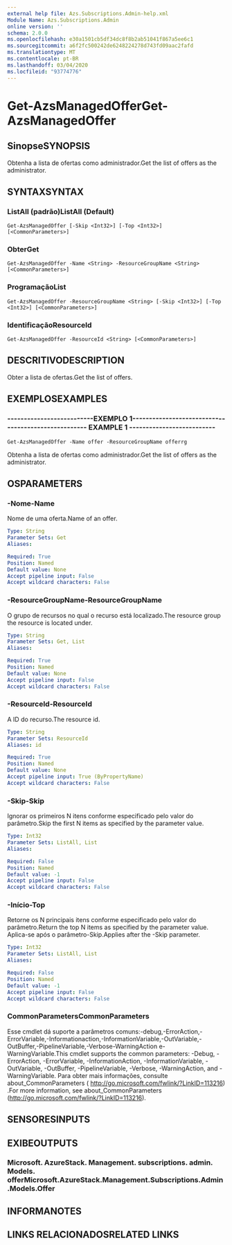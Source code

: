 ```yaml
---
external help file: Azs.Subscriptions.Admin-help.xml
Module Name: Azs.Subscriptions.Admin
online version: ''
schema: 2.0.0
ms.openlocfilehash: e30a1501cb5df34dc8f8b2ab51041f867a5ee6c1
ms.sourcegitcommit: a6f2fc500242de6248224278d743fd09aac2fafd
ms.translationtype: MT
ms.contentlocale: pt-BR
ms.lasthandoff: 03/04/2020
ms.locfileid: "93774776"
---
```

# <span data-ttu-id="e5197-101">Get-AzsManagedOffer</span><span class="sxs-lookup"><span data-stu-id="e5197-101">Get-AzsManagedOffer</span></span>

## <span data-ttu-id="e5197-102">Sinopse</span><span class="sxs-lookup"><span data-stu-id="e5197-102">SYNOPSIS</span></span>
<span data-ttu-id="e5197-103">Obtenha a lista de ofertas como administrador.</span><span class="sxs-lookup"><span data-stu-id="e5197-103">Get the list of offers as the administrator.</span></span>

## <span data-ttu-id="e5197-104">SYNTAX</span><span class="sxs-lookup"><span data-stu-id="e5197-104">SYNTAX</span></span>

### <span data-ttu-id="e5197-105">ListAll (padrão)</span><span class="sxs-lookup"><span data-stu-id="e5197-105">ListAll (Default)</span></span>
```
Get-AzsManagedOffer [-Skip <Int32>] [-Top <Int32>] [<CommonParameters>]
```

### <span data-ttu-id="e5197-106">Obter</span><span class="sxs-lookup"><span data-stu-id="e5197-106">Get</span></span>
```
Get-AzsManagedOffer -Name <String> -ResourceGroupName <String> [<CommonParameters>]
```

### <span data-ttu-id="e5197-107">Programação</span><span class="sxs-lookup"><span data-stu-id="e5197-107">List</span></span>
```
Get-AzsManagedOffer -ResourceGroupName <String> [-Skip <Int32>] [-Top <Int32>] [<CommonParameters>]
```

### <span data-ttu-id="e5197-108">Identificação</span><span class="sxs-lookup"><span data-stu-id="e5197-108">ResourceId</span></span>
```
Get-AzsManagedOffer -ResourceId <String> [<CommonParameters>]
```

## <span data-ttu-id="e5197-109">DESCRITIVO</span><span class="sxs-lookup"><span data-stu-id="e5197-109">DESCRIPTION</span></span>
<span data-ttu-id="e5197-110">Obter a lista de ofertas.</span><span class="sxs-lookup"><span data-stu-id="e5197-110">Get the list of offers.</span></span>

## <span data-ttu-id="e5197-111">EXEMPLOS</span><span class="sxs-lookup"><span data-stu-id="e5197-111">EXAMPLES</span></span>

### <span data-ttu-id="e5197-112">--------------------------EXEMPLO 1--------------------------</span><span class="sxs-lookup"><span data-stu-id="e5197-112">-------------------------- EXAMPLE 1 --------------------------</span></span>
```
Get-AzsManagedOffer -Name offer -ResourceGroupName offerrg
```

<span data-ttu-id="e5197-113">Obtenha a lista de ofertas como administrador.</span><span class="sxs-lookup"><span data-stu-id="e5197-113">Get the list of offers as the administrator.</span></span>

## <span data-ttu-id="e5197-114">OS</span><span class="sxs-lookup"><span data-stu-id="e5197-114">PARAMETERS</span></span>

### <span data-ttu-id="e5197-115">-Nome</span><span class="sxs-lookup"><span data-stu-id="e5197-115">-Name</span></span>
<span data-ttu-id="e5197-116">Nome de uma oferta.</span><span class="sxs-lookup"><span data-stu-id="e5197-116">Name of an offer.</span></span>

```yaml
Type: String
Parameter Sets: Get
Aliases: 

Required: True
Position: Named
Default value: None
Accept pipeline input: False
Accept wildcard characters: False
```

### <span data-ttu-id="e5197-117">-ResourceGroupName</span><span class="sxs-lookup"><span data-stu-id="e5197-117">-ResourceGroupName</span></span>
<span data-ttu-id="e5197-118">O grupo de recursos no qual o recurso está localizado.</span><span class="sxs-lookup"><span data-stu-id="e5197-118">The resource group the resource is located under.</span></span>

```yaml
Type: String
Parameter Sets: Get, List
Aliases: 

Required: True
Position: Named
Default value: None
Accept pipeline input: False
Accept wildcard characters: False
```

### <span data-ttu-id="e5197-119">-ResourceId</span><span class="sxs-lookup"><span data-stu-id="e5197-119">-ResourceId</span></span>
<span data-ttu-id="e5197-120">A ID do recurso.</span><span class="sxs-lookup"><span data-stu-id="e5197-120">The resource id.</span></span>

```yaml
Type: String
Parameter Sets: ResourceId
Aliases: id

Required: True
Position: Named
Default value: None
Accept pipeline input: True (ByPropertyName)
Accept wildcard characters: False
```

### <span data-ttu-id="e5197-121">-Skip</span><span class="sxs-lookup"><span data-stu-id="e5197-121">-Skip</span></span>
<span data-ttu-id="e5197-122">Ignorar os primeiros N itens conforme especificado pelo valor do parâmetro.</span><span class="sxs-lookup"><span data-stu-id="e5197-122">Skip the first N items as specified by the parameter value.</span></span>

```yaml
Type: Int32
Parameter Sets: ListAll, List
Aliases: 

Required: False
Position: Named
Default value: -1
Accept pipeline input: False
Accept wildcard characters: False
```

### <span data-ttu-id="e5197-123">-Início</span><span class="sxs-lookup"><span data-stu-id="e5197-123">-Top</span></span>
<span data-ttu-id="e5197-124">Retorne os N principais itens conforme especificado pelo valor do parâmetro.</span><span class="sxs-lookup"><span data-stu-id="e5197-124">Return the top N items as specified by the parameter value.</span></span>
<span data-ttu-id="e5197-125">Aplica-se após o parâmetro-Skip.</span><span class="sxs-lookup"><span data-stu-id="e5197-125">Applies after the -Skip parameter.</span></span>

```yaml
Type: Int32
Parameter Sets: ListAll, List
Aliases: 

Required: False
Position: Named
Default value: -1
Accept pipeline input: False
Accept wildcard characters: False
```

### <span data-ttu-id="e5197-126">CommonParameters</span><span class="sxs-lookup"><span data-stu-id="e5197-126">CommonParameters</span></span>
<span data-ttu-id="e5197-127">Esse cmdlet dá suporte a parâmetros comuns:-debug,-ErrorAction,-ErrorVariable,-Informationaction,-InformationVariable,-OutVariable,-OutBuffer,-PipelineVariable,-Verbose-WarningAction e-WarningVariable.</span><span class="sxs-lookup"><span data-stu-id="e5197-127">This cmdlet supports the common parameters: -Debug, -ErrorAction, -ErrorVariable, -InformationAction, -InformationVariable, -OutVariable, -OutBuffer, -PipelineVariable, -Verbose, -WarningAction, and -WarningVariable.</span></span> <span data-ttu-id="e5197-128">Para obter mais informações, consulte about_CommonParameters ( http://go.microsoft.com/fwlink/?LinkID=113216) .</span><span class="sxs-lookup"><span data-stu-id="e5197-128">For more information, see about_CommonParameters (http://go.microsoft.com/fwlink/?LinkID=113216).</span></span>

## <span data-ttu-id="e5197-129">SENSORES</span><span class="sxs-lookup"><span data-stu-id="e5197-129">INPUTS</span></span>

## <span data-ttu-id="e5197-130">EXIBE</span><span class="sxs-lookup"><span data-stu-id="e5197-130">OUTPUTS</span></span>

### <span data-ttu-id="e5197-131">Microsoft. AzureStack. Management. subscriptions. admin. Models. offer</span><span class="sxs-lookup"><span data-stu-id="e5197-131">Microsoft.AzureStack.Management.Subscriptions.Admin.Models.Offer</span></span>

## <span data-ttu-id="e5197-132">INFORMA</span><span class="sxs-lookup"><span data-stu-id="e5197-132">NOTES</span></span>

## <span data-ttu-id="e5197-133">LINKS RELACIONADOS</span><span class="sxs-lookup"><span data-stu-id="e5197-133">RELATED LINKS</span></span>

